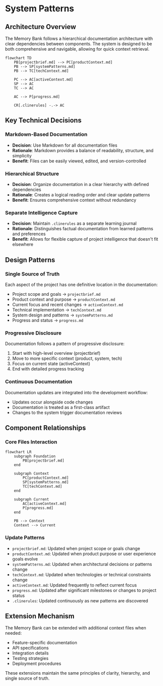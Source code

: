 # System Patterns

## Architecture Overview
The Memory Bank follows a hierarchical documentation architecture with clear dependencies between components. The system is designed to be both comprehensive and navigable, allowing for quick context retrieval.

```mermaid
flowchart TD
    PB[projectbrief.md] --> PC[productContext.md]
    PB --> SP[systemPatterns.md]
    PB --> TC[techContext.md]
    
    PC --> AC[activeContext.md]
    SP --> AC
    TC --> AC
    
    AC --> P[progress.md]
    
    CR[.clinerules] -.-> AC
```

## Key Technical Decisions

### Markdown-Based Documentation
- **Decision**: Use Markdown for all documentation files
- **Rationale**: Markdown provides a balance of readability, structure, and simplicity
- **Benefit**: Files can be easily viewed, edited, and version-controlled

### Hierarchical Structure
- **Decision**: Organize documentation in a clear hierarchy with defined dependencies
- **Rationale**: Creates a logical reading order and clear update patterns
- **Benefit**: Ensures comprehensive context without redundancy

### Separate Intelligence Capture
- **Decision**: Maintain `.clinerules` as a separate learning journal
- **Rationale**: Distinguishes factual documentation from learned patterns and preferences
- **Benefit**: Allows for flexible capture of project intelligence that doesn't fit elsewhere

## Design Patterns

### Single Source of Truth
Each aspect of the project has one definitive location in the documentation:
- Project scope and goals → `projectbrief.md`
- Product context and purpose → `productContext.md`
- Current focus and recent changes → `activeContext.md`
- Technical implementation → `techContext.md`
- System design and patterns → `systemPatterns.md`
- Progress and status → `progress.md`

### Progressive Disclosure
Documentation follows a pattern of progressive disclosure:
1. Start with high-level overview (projectbrief)
2. Move to more specific context (product, system, tech)
3. Focus on current state (activeContext)
4. End with detailed progress tracking

### Continuous Documentation
Documentation updates are integrated into the development workflow:
- Updates occur alongside code changes
- Documentation is treated as a first-class artifact
- Changes to the system trigger documentation reviews

## Component Relationships

### Core Files Interaction
```mermaid
flowchart LR
    subgraph Foundation
        PB[projectbrief.md]
    end
    
    subgraph Context
        PC[productContext.md]
        SP[systemPatterns.md]
        TC[techContext.md]
    end
    
    subgraph Current
        AC[activeContext.md]
        P[progress.md]
    end
    
    PB --> Context
    Context --> Current
```

### Update Patterns
- `projectbrief.md`: Updated when project scope or goals change
- `productContext.md`: Updated when product purpose or user experience goals evolve
- `systemPatterns.md`: Updated when architectural decisions or patterns change
- `techContext.md`: Updated when technologies or technical constraints change
- `activeContext.md`: Updated frequently to reflect current focus
- `progress.md`: Updated after significant milestones or changes to project status
- `.clinerules`: Updated continuously as new patterns are discovered

## Extension Mechanism
The Memory Bank can be extended with additional context files when needed:
- Feature-specific documentation
- API specifications
- Integration details
- Testing strategies
- Deployment procedures

These extensions maintain the same principles of clarity, hierarchy, and single source of truth.
